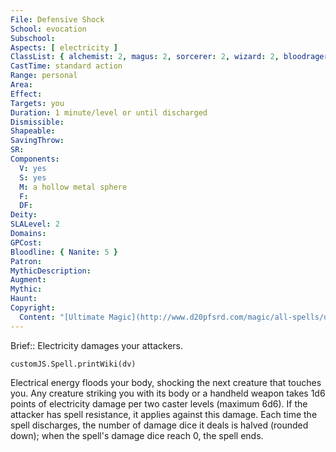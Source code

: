 ```yaml
---
File: Defensive Shock
School: evocation
Subschool: 
Aspects: [ electricity ]
ClassList: { alchemist: 2, magus: 2, sorcerer: 2, wizard: 2, bloodrager: 2, occultist: 2 }
CastTime: standard action
Range: personal
Area: 
Effect: 
Targets: you
Duration: 1 minute/level or until discharged
Dismissible: 
Shapeable: 
SavingThrow: 
SR: 
Components:
  V: yes
  S: yes
  M: a hollow metal sphere
  F: 
  DF: 
Deity: 
SLALevel: 2
Domains: 
GPCost: 
Bloodline: { Nanite: 5 }
Patron: 
MythicDescription: 
Augment: 
Mythic: 
Haunt: 
Copyright:
  Content: "[Ultimate Magic](http://www.d20pfsrd.com/magic/all-spells/d/defensive-shock)"
---
```

Brief:: Electricity damages your attackers.

```dataviewjs
customJS.Spell.printWiki(dv)
```

Electrical energy floods your body, shocking the next creature that touches you. Any creature striking you with its body or a handheld weapon takes 1d6 points of electricity damage per two caster levels (maximum 6d6). If the attacker has spell resistance, it applies against this damage. Each time the spell discharges, the number of damage dice it deals is halved (rounded down); when the spell's damage dice reach 0, the spell ends.
